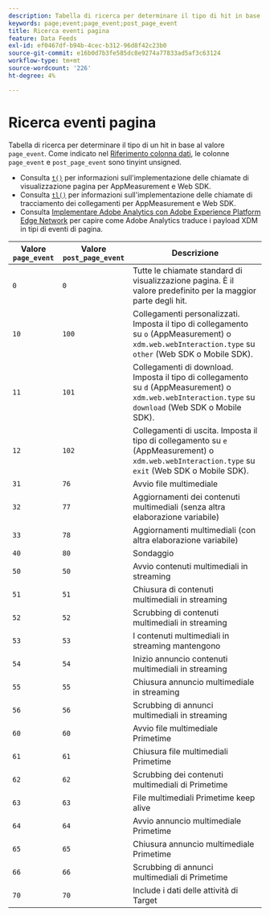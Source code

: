 ```yaml
---
description: Tabella di ricerca per determinare il tipo di hit in base all’evento della pagina.
keywords: page;event;page_event;post_page_event
title: Ricerca eventi pagina
feature: Data Feeds
exl-id: ef0467df-b94b-4cec-b312-96d8f42c23b0
source-git-commit: e16b0d7b3fe585dc8e9274a77833ad5af3c63124
workflow-type: tm+mt
source-wordcount: '226'
ht-degree: 4%

---
```


# Ricerca eventi pagina

Tabella di ricerca per determinare il tipo di un hit in base al valore `page_event`. Come indicato nel [Riferimento colonna dati](datafeeds-reference.md), le colonne `page_event` e `post_page_event` sono tinyint unsigned.

* Consulta [`t()`](/help/implement/vars/functions/t-method.md) per informazioni sull&#39;implementazione delle chiamate di visualizzazione pagina per AppMeasurement e Web SDK.
* Consulta [`tl()`](/help/implement/vars/functions/tl-method.md) per informazioni sull&#39;implementazione delle chiamate di tracciamento dei collegamenti per AppMeasurement e Web SDK.
* Consulta [Implementare Adobe Analytics con Adobe Experience Platform Edge Network](/help/implement/aep-edge/overview.md) per capire come Adobe Analytics traduce i payload XDM in tipi di eventi di pagina.

| Valore `page_event` | Valore `post_page_event` | Descrizione |
| --- | --- | --- |
| `0` | `0` | Tutte le chiamate standard di visualizzazione pagina. È il valore predefinito per la maggior parte degli hit. |
| `10` | `100` | Collegamenti personalizzati. Imposta il tipo di collegamento su `o` (AppMeasurement) o `xdm.web.webInteraction.type` su `other` (Web SDK o Mobile SDK). |
| `11` | `101` | Collegamenti di download. Imposta il tipo di collegamento su `d` (AppMeasurement) o `xdm.web.webInteraction.type` su `download` (Web SDK o Mobile SDK). |
| `12` | `102` | Collegamenti di uscita. Imposta il tipo di collegamento su `e` (AppMeasurement) o `xdm.web.webInteraction.type` su `exit` (Web SDK o Mobile SDK). |
| `31` | `76` | Avvio file multimediale |
| `32` | `77` | Aggiornamenti dei contenuti multimediali (senza altra elaborazione variabile) |
| `33` | `78` | Aggiornamenti multimediali (con altra elaborazione variabile) |
| `40` | `80` | Sondaggio |
| `50` | `50` | Avvio contenuti multimediali in streaming |
| `51` | `51` | Chiusura di contenuti multimediali in streaming |
| `52` | `52` | Scrubbing di contenuti multimediali in streaming |
| `53` | `53` | I contenuti multimediali in streaming mantengono |
| `54` | `54` | Inizio annuncio contenuti multimediali in streaming |
| `55` | `55` | Chiusura annuncio multimediale in streaming |
| `56` | `56` | Scrubbing di annunci multimediali in streaming |
| `60` | `60` | Avvio file multimediale Primetime |
| `61` | `61` | Chiusura file multimediali Primetime |
| `62` | `62` | Scrubbing dei contenuti multimediali di Primetime |
| `63` | `63` | File multimediali Primetime keep alive |
| `64` | `64` | Avvio annuncio multimediale Primetime |
| `65` | `65` | Chiusura annuncio multimediale Primetime |
| `66` | `66` | Scrubbing di annunci multimediali di Primetime |
| `70` | `70` | Include i dati delle attività di Target |

